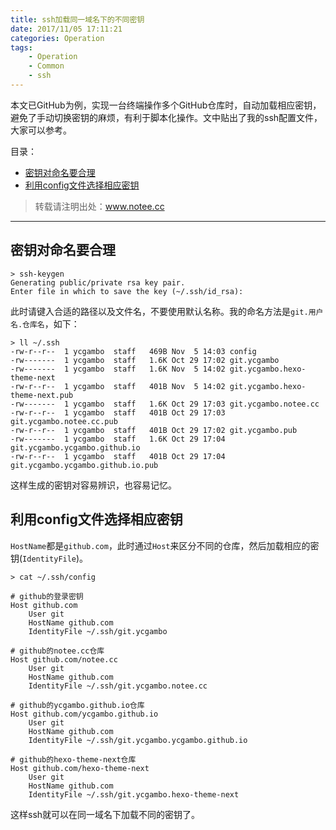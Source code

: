 ```yaml
---
title: ssh加载同一域名下的不同密钥
date: 2017/11/05 17:11:21
categories: Operation
tags:
    - Operation
    - Common
    - ssh
---
```


本文已GitHub为例，实现一台终端操作多个GitHub仓库时，自动加载相应密钥，避免了手动切换密钥的麻烦，有利于脚本化操作。文中贴出了我的ssh配置文件，大家可以参考。

目录：
<!-- MarkdownTOC -->

- [密钥对命名要合理](#%E5%AF%86%E9%92%A5%E5%AF%B9%E5%91%BD%E5%90%8D%E8%A6%81%E5%90%88%E7%90%86)
- [利用config文件选择相应密钥](#%E5%88%A9%E7%94%A8config%E6%96%87%E4%BB%B6%E9%80%89%E6%8B%A9%E7%9B%B8%E5%BA%94%E5%AF%86%E9%92%A5)

<!-- /MarkdownTOC -->

<!-- more -->

> 转载请注明出处：<a id="reproduction_link">www.notee.cc</a>

<script type="text/javascript">document.getElementById('reproduction_link').innerHTML = window.location.href;document.getElementById('reproduction_link').href = window.location.href;</script>

<hr>

<a name="%E5%AF%86%E9%92%A5%E5%AF%B9%E5%91%BD%E5%90%8D%E8%A6%81%E5%90%88%E7%90%86"></a>
## 密钥对命名要合理

```
> ssh-keygen
Generating public/private rsa key pair.
Enter file in which to save the key (~/.ssh/id_rsa):
```

此时请键入合适的路径以及文件名，不要使用默认名称。我的命名方法是`git.用户名.仓库名`，如下：

```
> ll ~/.ssh
-rw-r--r--  1 ycgambo  staff   469B Nov  5 14:03 config
-rw-------  1 ycgambo  staff   1.6K Oct 29 17:02 git.ycgambo
-rw-------  1 ycgambo  staff   1.6K Nov  5 14:02 git.ycgambo.hexo-theme-next
-rw-r--r--  1 ycgambo  staff   401B Nov  5 14:02 git.ycgambo.hexo-theme-next.pub
-rw-------  1 ycgambo  staff   1.6K Oct 29 17:03 git.ycgambo.notee.cc
-rw-r--r--  1 ycgambo  staff   401B Oct 29 17:03 git.ycgambo.notee.cc.pub
-rw-r--r--  1 ycgambo  staff   401B Oct 29 17:02 git.ycgambo.pub
-rw-------  1 ycgambo  staff   1.6K Oct 29 17:04 git.ycgambo.ycgambo.github.io
-rw-r--r--  1 ycgambo  staff   401B Oct 29 17:04 git.ycgambo.ycgambo.github.io.pub
```

这样生成的密钥对容易辨识，也容易记忆。

<a name="%E5%88%A9%E7%94%A8config%E6%96%87%E4%BB%B6%E9%80%89%E6%8B%A9%E7%9B%B8%E5%BA%94%E5%AF%86%E9%92%A5"></a>
## 利用config文件选择相应密钥

`HostName`都是`github.com`，此时通过`Host`来区分不同的仓库，然后加载相应的密钥(`IdentityFile`)。

```
> cat ~/.ssh/config

# github的登录密钥
Host github.com
    User git
    HostName github.com
    IdentityFile ~/.ssh/git.ycgambo

# github的notee.cc仓库
Host github.com/notee.cc
    User git
    HostName github.com
    IdentityFile ~/.ssh/git.ycgambo.notee.cc

# github的ycgambo.github.io仓库
Host github.com/ycgambo.github.io
    User git
    HostName github.com
    IdentityFile ~/.ssh/git.ycgambo.ycgambo.github.io

# github的hexo-theme-next仓库
Host github.com/hexo-theme-next
    User git
    HostName github.com
    IdentityFile ~/.ssh/git.ycgambo.hexo-theme-next
```

这样ssh就可以在同一域名下加载不同的密钥了。
